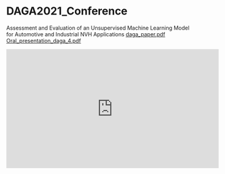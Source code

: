 # DAGA2021_Conference
Assessment and Evaluation of an Unsupervised Machine Learning Model for Automotive and Industrial NVH Applications
[daga_paper.pdf](https://github.com/tui-abdul/DAGA2021_Conference/files/7281816/daga_paper.pdf)
[Oral_presentation_daga_4.pdf](https://github.com/tui-abdul/DAGA2021_Conference/files/7281815/Oral_presentation_daga_4.pdf)
<iframe width="560" height="315" src="https://www.youtube.com/embed/3yEo0NBNgXc" title="YouTube video player" frameborder="0" allow="accelerometer; autoplay; clipboard-write; encrypted-media; gyroscope; picture-in-picture" allowfullscreen></iframe>
